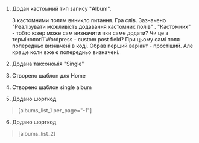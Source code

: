 1. Додан кастомний тип запису "Album".

   З кастомними полям виникло питання. Гра слів. Зазначено "Реалізувати можливість додавання кастомних полів" .
   "Кастомних" - тобто юзер може сам визначити яки саме додати? Чи це з термінології Wordpress - custom post field? 
   При цьому самі поля попередньо визначені в коді. Обрав перший варіант - простіший. Але краще коли вже є попередньо визначені.


2. Додана таксономія "Single"


3. Створено шаблон для Home


4. Створено шаблон single album


5. Додано шорткод 
>[albums_list_1 per_page="-1"]


6. Додано шорткод 
>[albums_list_2]
